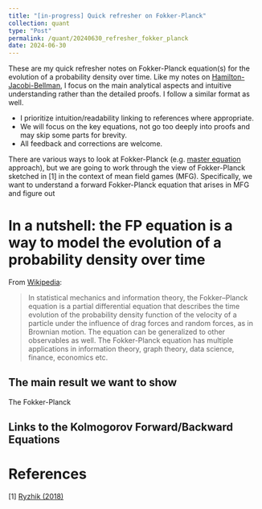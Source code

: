 ```yaml
---
title: "[in-progress] Quick refresher on Fokker-Planck"
collection: quant
type: "Post"
permalink: /quant/20240630_refresher_fokker_planck
date: 2024-06-30
---
```


These are my quick refresher notes on Fokker-Planck equation(s) for the evolution of a probability density over time. Like my notes on [Hamilton-Jacobi-Bellman](https://evnchw.github.io/quant/20240623_refresher_hjb), I focus on the main analytical aspects and intuitive understanding rather than the detailed proofs. I follow a similar format as well.

- I prioritize intuition/readability linking to references where appropriate.
- We will focus on the key equations, not go too deeply into proofs and may skip some parts for brevity.
- All feedback and corrections are welcome.

There are various ways to look at Fokker-Planck (e.g. [master equation](https://www.sciencedirect.com/topics/chemistry/fokker-planck-equation) approach), but we are going to work through the view of Fokker-Planck sketched in [1] in the context of mean field games (MFG). Specifically, we want to understand a forward Fokker-Planck equation that arises in MFG and figure out 

# In a nutshell: the FP equation is a way to model the evolution of a probability density over time

From [Wikipedia](https://en.wikipedia.org/wiki/Fokker%E2%80%93Planck_equation):

> In statistical mechanics and information theory, the Fokker–Planck equation is a partial differential equation that describes the time evolution of the probability density function of the velocity of a particle under the influence of drag forces and random forces, as in Brownian motion. The equation can be generalized to other observables as well. The Fokker-Planck equation has multiple applications in information theory, graph theory, data science, finance, economics etc.

## The main result we want to show

The Fokker-Planck 

## Links to the Kolmogorov Forward/Backward Equations





# References

[1] [Ryzhik (2018)](https://math.stanford.edu/~ryzhik/STANFORD/MEAN-FIELD-GAMES/notes-mean-field.pdf)
